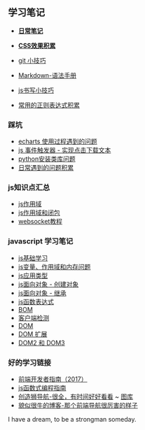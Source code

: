 ## 学习笔记

- **[日常笔记](./diary/index.md)**
- **[CSS效果积累](./css-effects/index.md)**


- [git 小技巧](./skills/git小技巧.md)
- [Markdown-语法手册](http://blog.leanote.com/post/freewalk/Markdown-%E8%AF%AD%E6%B3%95%E6%89%8B%E5%86%8C)
- [js书写小技巧](./skills/js小技巧.md)
- [常用的正则表达式积累](./skills/常用的正则表达式积累.md)


### 踩坑
- [echarts 使用过程遇到的问题](./pits/echarts遇到的一些坑.md)
- [js 事件触发器 - 实现点击下载文本](./pits/js事件触发器点击下载文本.md)
- [python安装类库问题](./pits/python安装类库问题.md)
- [日常遇到的问题积累](./pits/日常遇到的问题.md)

### js知识点汇总
- [js作用域](./js/js作用域.md)
- [js作用域和闭包](./js/js作用域和闭包.md)
- [websocket教程](./js/websocket.md)

### javascript 学习笔记
- [js基础学习](./js/note/js基础学习笔记一.md)
- [js变量、作用域和内存问题](./js/note/js变量-作用域和内存问题.md)
- [js应用类型](./js/note/js引用类型.md)
- [js面向对象 - 创建对象](./js/note/js面向对象-创建对象.md)
- [js面向对象 - 继承](./js/note/js面向对象-继承.md)
- [js函数表达式](./js/note/js函数表达式.md)
- [BOM](./js/note/BOM.md)
- [客户端检测](./js/note/客户端检测.md)
- [DOM](./js/note/DOM.md)
- [DOM 扩展](./js/note/DOM扩展.md)
- [DOM2 和 DOM3](./js/note/DOM2和DOM3.md)

### 好的学习链接
- [前端开发者指南（2017）](https://www.gitbook.com/book/sqrtthree/front-end-handbook-2017/details)
- [js函数式编程指南](https://www.gitbook.com/book/llh911001/mostly-adequate-guide-chinese/details)
- [创造狮导航-很全，有时间好好看看](http://chuangzaoshi.com/) ~ [图库](http://chuangzaoshi.com/icon/)
- [貌似很牛的博客-那个前端导航很厉害的样子](https://luuman.github.io)


I have a dream, to be a strongman someday.